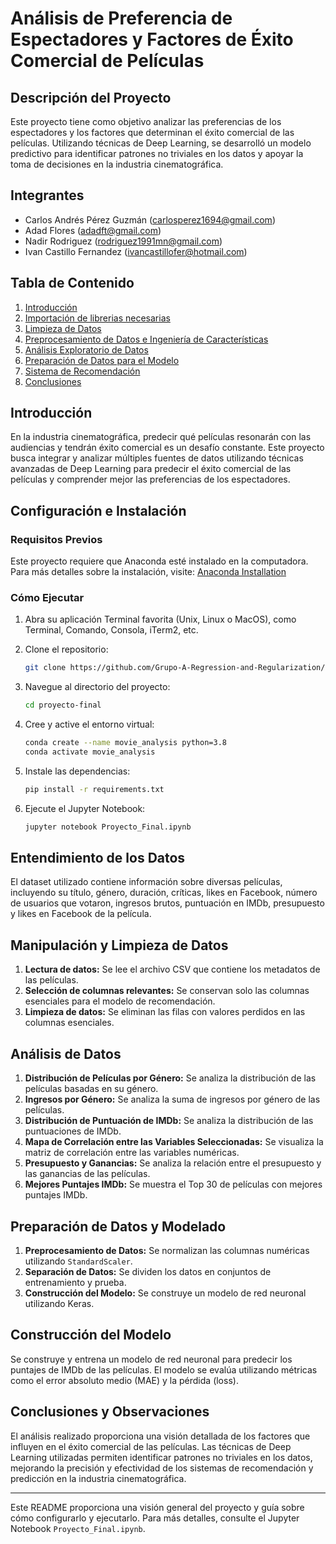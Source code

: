 # Análisis de Preferencia de Espectadores y Factores de Éxito Comercial de Películas

## Descripción del Proyecto

Este proyecto tiene como objetivo analizar las preferencias de los espectadores y los factores que determinan el éxito comercial de las películas. Utilizando técnicas de Deep Learning, se desarrolló un modelo predictivo para identificar patrones no triviales en los datos y apoyar la toma de decisiones en la industria cinematográfica.

## Integrantes

- Carlos Andrés Pérez Guzmán (carlosperez1694@gmail.com)
- Adad Flores (adadft@gmail.com)
- Nadir Rodriguez (rodriguez1991mn@gmail.com)
- Ivan Castillo Fernandez (ivancastillofer@hotmail.com)

## Tabla de Contenido

1. [Introducción](#introducción)
2. [Importación de librerias necesarias](#importación-de-librerias-necesarias)
3. [Limpieza de Datos](#limpieza-de-datos)
4. [Preprocesamiento de Datos e Ingeniería de Características](#preprocesamiento-de-datos-e-ingeniería-de-características)
5. [Análisis Exploratorio de Datos](#análisis-exploratorio-de-datos)
6. [Preparación de Datos para el Modelo](#preparación-de-datos-para-el-modelo)
7. [Sistema de Recomendación](#sistema-de-recomendación)
8. [Conclusiones](#conclusiones)

## Introducción

En la industria cinematográfica, predecir qué películas resonarán con las audiencias y tendrán éxito comercial es un desafío constante. Este proyecto busca integrar y analizar múltiples fuentes de datos utilizando técnicas avanzadas de Deep Learning para predecir el éxito comercial de las películas y comprender mejor las preferencias de los espectadores.

## Configuración e Instalación

### Requisitos Previos

Este proyecto requiere que Anaconda esté instalado en la computadora. Para más detalles sobre la instalación, visite: [Anaconda Installation](https://docs.anaconda.com/anaconda/install/index.html)

### Cómo Ejecutar

1. Abra su aplicación Terminal favorita (Unix, Linux o MacOS), como Terminal, Comando, Consola, iTerm2, etc.
2. Clone el repositorio:

    ```sh
    git clone https://github.com/Grupo-A-Regression-and-Regularization/proyecto-final.git
    ```

3. Navegue al directorio del proyecto:

    ```sh
    cd proyecto-final
    ```

4. Cree y active el entorno virtual:

    ```sh
    conda create --name movie_analysis python=3.8
    conda activate movie_analysis
    ```

5. Instale las dependencias:

    ```sh
    pip install -r requirements.txt
    ```

6. Ejecute el Jupyter Notebook:

    ```sh
    jupyter notebook Proyecto_Final.ipynb
    ```

## Entendimiento de los Datos

El dataset utilizado contiene información sobre diversas películas, incluyendo su título, género, duración, críticas, likes en Facebook, número de usuarios que votaron, ingresos brutos, puntuación en IMDb, presupuesto y likes en Facebook de la película.

## Manipulación y Limpieza de Datos

1. **Lectura de datos:** Se lee el archivo CSV que contiene los metadatos de las películas.
2. **Selección de columnas relevantes:** Se conservan solo las columnas esenciales para el modelo de recomendación.
3. **Limpieza de datos:** Se eliminan las filas con valores perdidos en las columnas esenciales.

## Análisis de Datos

1. **Distribución de Películas por Género:** Se analiza la distribución de las películas basadas en su género.
2. **Ingresos por Género:** Se analiza la suma de ingresos por género de las películas.
3. **Distribución de Puntuación de IMDb:** Se analiza la distribución de las puntuaciones de IMDb.
4. **Mapa de Correlación entre las Variables Seleccionadas:** Se visualiza la matriz de correlación entre las variables numéricas.
5. **Presupuesto y Ganancias:** Se analiza la relación entre el presupuesto y las ganancias de las películas.
6. **Mejores Puntajes IMDb:** Se muestra el Top 30 de películas con mejores puntajes IMDb.

## Preparación de Datos y Modelado

1. **Preprocesamiento de Datos:** Se normalizan las columnas numéricas utilizando `StandardScaler`.
2. **Separación de Datos:** Se dividen los datos en conjuntos de entrenamiento y prueba.
3. **Construcción del Modelo:** Se construye un modelo de red neuronal utilizando Keras.

## Construcción del Modelo

Se construye y entrena un modelo de red neuronal para predecir los puntajes de IMDb de las películas. El modelo se evalúa utilizando métricas como el error absoluto medio (MAE) y la pérdida (loss).

## Conclusiones y Observaciones

El análisis realizado proporciona una visión detallada de los factores que influyen en el éxito comercial de las películas. Las técnicas de Deep Learning utilizadas permiten identificar patrones no triviales en los datos, mejorando la precisión y efectividad de los sistemas de recomendación y predicción en la industria cinematográfica.

---

Este README proporciona una visión general del proyecto y guía sobre cómo configurarlo y ejecutarlo. Para más detalles, consulte el Jupyter Notebook `Proyecto_Final.ipynb`.